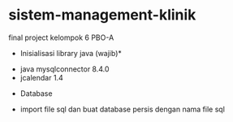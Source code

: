 # sistem-management-klinik
final project kelompok 6 PBO-A
* Inisialisasi library java (wajib)*
- java mysqlconnector 8.4.0
- jcalendar 1.4
* Database
- import file sql dan buat database persis dengan nama file sql
